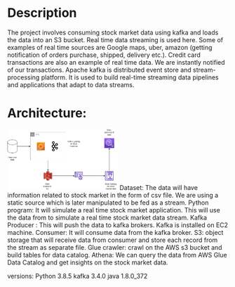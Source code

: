 # Description
The project involves consuming stock market data using kafka and loads the data into an S3 bucket.
Real time data streaming is used here. Some of examples of real time sources are Google maps, uber, amazon (getting notification of orders purchase, shipped, delivery etc.). Credit card transactions are also an example of real time data. We are instantly notified of our transactions. 
Apache kafka is distributed event store and stream-processing platform. It is used to build real-time streaming data pipelines and applications that adapt to data streams. 

# Architecture:
<img src="/architecture.png" width="50%" >
Dataset: The data will have information related to stock market in the form of csv file. We are using a static source which is later manipulated to be fed as a stream.
Python program: It will simulate a real time stock market application. This will use the data from to simulate a real time stock market data stream.
Kafka Producer : This will push the data to kafka brokers. Kafka is installed on EC2 machine. 
Consumer: It will consume data from the kafka broker. 
S3: object storage that will receive data from consumer and store each record from the stream as separate file.
Glue crawler: crawl on the AWS s3 bucket and build tables for data catalog.
Athena: We can query the data from AWS Glue Data Catalog and get insights on the stock market data.

versions:
Python 3.8.5
kafka 3.4.0
java 1.8.0_372

